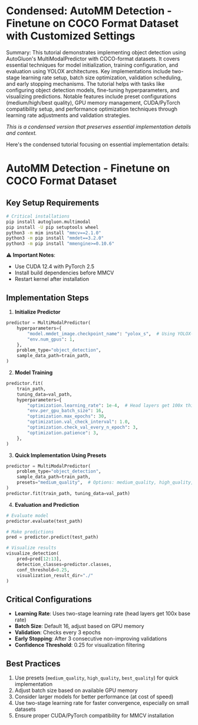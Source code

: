 # Condensed: AutoMM Detection - Finetune on COCO Format Dataset with Customized Settings

Summary: This tutorial demonstrates implementing object detection using AutoGluon's MultiModalPredictor with COCO-format datasets. It covers essential techniques for model initialization, training configuration, and evaluation using YOLOX architectures. Key implementations include two-stage learning rate setup, batch size optimization, validation scheduling, and early stopping mechanisms. The tutorial helps with tasks like configuring object detection models, fine-tuning hyperparameters, and visualizing predictions. Notable features include preset configurations (medium/high/best quality), GPU memory management, CUDA/PyTorch compatibility setup, and performance optimization techniques through learning rate adjustments and validation strategies.

*This is a condensed version that preserves essential implementation details and context.*

Here's the condensed tutorial focusing on essential implementation details:

# AutoMM Detection - Finetune on COCO Format Dataset

## Key Setup Requirements

```bash
# Critical installations
pip install autogluon.multimodal
pip install -U pip setuptools wheel
python3 -m mim install "mmcv==2.1.0"
python3 -m pip install "mmdet==3.2.0"
python3 -m pip install "mmengine>=0.10.6"
```

⚠️ **Important Notes**: 
- Use CUDA 12.4 with PyTorch 2.5
- Install build dependencies before MMCV
- Restart kernel after installation

## Implementation Steps

1. **Initialize Predictor**
```python
predictor = MultiModalPredictor(
    hyperparameters={
        "model.mmdet_image.checkpoint_name": "yolox_s",  # Using YOLOX-small model
        "env.num_gpus": 1,
    },
    problem_type="object_detection",
    sample_data_path=train_path,
)
```

2. **Model Training**
```python
predictor.fit(
    train_path,
    tuning_data=val_path,
    hyperparameters={
        "optimization.learning_rate": 1e-4,  # Head layers get 100x this value
        "env.per_gpu_batch_size": 16,
        "optimization.max_epochs": 30,
        "optimization.val_check_interval": 1.0,
        "optimization.check_val_every_n_epoch": 3,
        "optimization.patience": 3,
    },
)
```

3. **Quick Implementation Using Presets**
```python
predictor = MultiModalPredictor(
    problem_type="object_detection",
    sample_data_path=train_path,
    presets="medium_quality",  # Options: medium_quality, high_quality, best_quality
)
predictor.fit(train_path, tuning_data=val_path)
```

4. **Evaluation and Prediction**
```python
# Evaluate model
predictor.evaluate(test_path)

# Make predictions
pred = predictor.predict(test_path)

# Visualize results
visualize_detection(
    pred=pred[12:13],
    detection_classes=predictor.classes,
    conf_threshold=0.25,
    visualization_result_dir="./"
)
```

## Critical Configurations

- **Learning Rate**: Uses two-stage learning rate (head layers get 100x base rate)
- **Batch Size**: Default 16, adjust based on GPU memory
- **Validation**: Checks every 3 epochs
- **Early Stopping**: After 3 consecutive non-improving validations
- **Confidence Threshold**: 0.25 for visualization filtering

## Best Practices

1. Use presets (`medium_quality`, `high_quality`, `best_quality`) for quick implementation
2. Adjust batch size based on available GPU memory
3. Consider larger models for better performance (at cost of speed)
4. Use two-stage learning rate for faster convergence, especially on small datasets
5. Ensure proper CUDA/PyTorch compatibility for MMCV installation